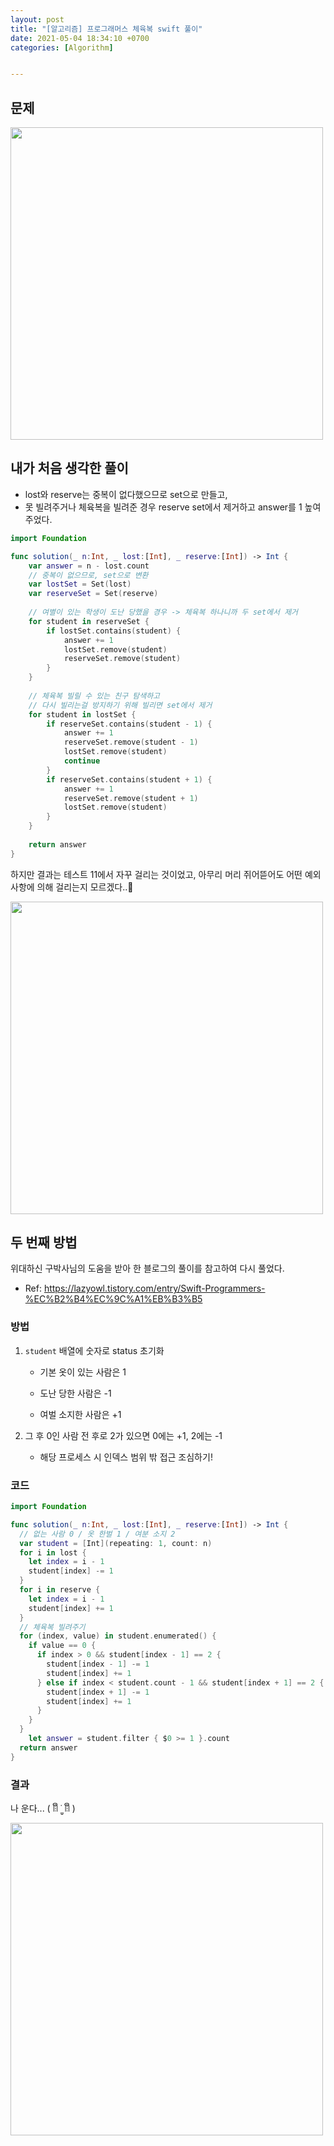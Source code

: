 ```yaml
---
layout: post
title: "[알고리즘] 프로그래머스 체육복 swift 풀이"
date: 2021-05-04 18:34:10 +0700
categories: [Algorithm]


---
```


## 문제

<img src="https://user-images.githubusercontent.com/47033052/116954829-f98c6b80-accb-11eb-875e-e4f0f7166fe0.png" width="500">

## 내가 처음 생각한 풀이

- lost와 reserve는 중복이 없다했으므로 set으로 만들고,
- 못 빌려주거나 체육복을 빌려준 경우 reserve set에서 제거하고 answer를 1 높여주었다.

``` swift
import Foundation

func solution(_ n:Int, _ lost:[Int], _ reserve:[Int]) -> Int {
    var answer = n - lost.count
    // 중복이 없으므로, set으로 변환
    var lostSet = Set(lost)
    var reserveSet = Set(reserve)
    
    // 여별이 있는 학생이 도난 당했을 경우 -> 체육복 하나니까 두 set에서 제거
    for student in reserveSet {
        if lostSet.contains(student) {
            answer += 1
            lostSet.remove(student)
            reserveSet.remove(student)
        }
    }
    
    // 체육복 빌릴 수 있는 친구 탐색하고
    // 다시 빌리는걸 방지하기 위해 빌리면 set에서 제거
    for student in lostSet {
        if reserveSet.contains(student - 1) {
            answer += 1
            reserveSet.remove(student - 1)
            lostSet.remove(student)
            continue
        }
        if reserveSet.contains(student + 1) {
            answer += 1
            reserveSet.remove(student + 1)
            lostSet.remove(student)
        }
    }
    
    return answer
}
```

하지만 결과는 테스트 11에서 자꾸 걸리는 것이었고, 아무리 머리 쥐어뜯어도 어떤 예외사항에 의해 걸리는지 모르겠다..🤯

<img src="https://user-images.githubusercontent.com/47033052/116957384-b681c680-acd2-11eb-86f7-ff832547f9a3.png" width="500">

## 두 번째 방법

위대하신 구박사님의 도움을 받아 한 블로그의 풀이를 참고하여 다시 풀었다.

- Ref: https://lazyowl.tistory.com/entry/Swift-Programmers-%EC%B2%B4%EC%9C%A1%EB%B3%B5

### 방법

1. `student` 배열에 숫자로 status 초기화

   - 기본 옷이 있는 사람은 1

   - 도난 당한 사람은 -1

   - 여벌 소지한 사람은 +1

2. 그 후 0인 사람 전 후로 2가 있으면 0에는 +1, 2에는 -1

   - 해당 프로세스 시 인덱스 범위 밖 접근 조심하기!

### 코드

``` swift
import Foundation

func solution(_ n:Int, _ lost:[Int], _ reserve:[Int]) -> Int {
  // 없는 사람 0 / 옷 한벌 1 / 여분 소지 2
  var student = [Int](repeating: 1, count: n)
  for i in lost {
    let index = i - 1
    student[index] -= 1
  }
  for i in reserve {
    let index = i - 1
    student[index] += 1
  }
  // 체육복 빌려주기
  for (index, value) in student.enumerated() {
    if value == 0 {
      if index > 0 && student[index - 1] == 2 {
        student[index - 1] -= 1
        student[index] += 1
      } else if index < student.count - 1 && student[index + 1] == 2 {
        student[index + 1] -= 1
        student[index] += 1
      }
    }
  }
	let answer = student.filter { $0 >= 1 }.count
  return answer
}
```

### 결과

나 운다... ( ꈨຶ ˙̫̮ ꈨຶ ) 

<img src="https://user-images.githubusercontent.com/47033052/116961182-9c99b100-acdd-11eb-996f-598e0c5f264d.png" width="500">